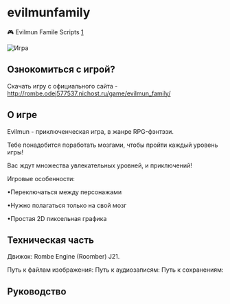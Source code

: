 # evilmunfamily
🎮 Evilmun Famile Scripts
[1](https://github.com/thetimyr/evilmunfamily_roombers)

![Игра](https://sun9-17.userapi.com/impg/XFLFW7mR4SGhMD8y2u5x83OEkiefrCQqMZU0Hw/eoWzX1dkiuI.jpg?size=1120x920&quality=96&sign=a3732f67510a3b57850735fe65f6a956&type=album)
## Ознокомиться с игрой?
Скачать игру с официального сайта - http://rombe.odej577537.nichost.ru/game/evilmun_family/
## О игре
Evilmun - приключенческая игра, в жанре RPG-фэнтэзи.

Тебе понадобится поработать мозгами, чтобы пройти каждый уровень игры!

Вас ждут множества увлекательных уровней, и приключений!

Игровые особенности:

•Переключаться между персонажами

•Нужно полагаться только на свой мозг

•Простая 2D пиксельная графика

## Техническая часть
Движок: Rombe Engine (Roomber) J21.

Путь к файлам изображения: 
Путь к аудиозаписям: 
Путь к сохранениям:
## Руководство 
